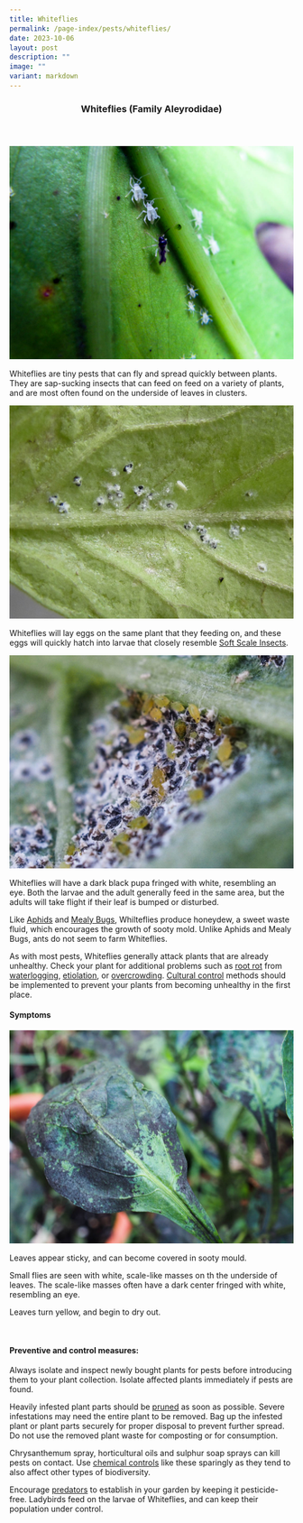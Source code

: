 ```yaml
---
title: Whiteflies
permalink: /page-index/pests/whiteflies/
date: 2023-10-06
layout: post
description: ""
image: ""
variant: markdown
---
```

<section>
<header>
	<h3>Whiteflies (Family Aleyrodidae)</h3>
</header>
</section>

<section>
<img title="Whiteflies on the underside of a leaf. Photo by Victoria Lim." src="/images/Biodiversity/white%20flies%20(4)victorialim.jpg">
	<p>Whiteflies are tiny pests that can fly and spread quickly between plants. They are sap-sucking insects that can feed on feed on a variety of plants, and are most often found on the underside of leaves in clusters.</p>
	<img title="Whitefly adult surrounded by egg and pupae clusters. Photo by Victoria Lim." src="/images/Biodiversity/white%20flies%20and%20eggs%20on%20tomato%20plant%20(2)victorialim.jpg">
	<p>Whiteflies will lay eggs on the same plant that they feeding on, and these eggs will quickly hatch into larvae that closely resemble <a href="/page-index/pests/scale-insects/">Soft Scale Insects</a>.</p>
	<img title="Whitefly pupae clustered with aphids along a leaf vein. Photo by Jacqueline Chua." src="/images/Biodiversity/aphids_jacchua%20(2).jpg">
<p> Whiteflies will have a dark black pupa fringed with white, resembling an eye. Both the larvae and the adult generally feed in the same area, but the adults will take flight if their leaf is bumped or disturbed.</p>
	<p></p><p>Like <a href="/page-index/pests/aphids/">Aphids</a> and <a href="/page-index/pests/mealy-bugs/">Mealy Bugs</a>, Whilteflies produce honeydew, a sweet waste fluid, which encourages the growth of sooty mold. Unlike Aphids and Mealy Bugs, ants do not seem to farm Whiteflies.</p>
	<p> As with most pests, Whiteflies generally attack plants that are already unhealthy. Check your plant for additional problems such as <a href="/page-index/plant-problems/root-rot/">root rot</a> from <a href="/page-index/plant-problems/waterlogging/">waterlogging</a>, <a href="/page-index/plant-problems/etiolation/">etiolation</a>, or <a href="/page-index/horticulture-techniques/plant-spacing/">overcrowding</a>.  <a href="/page-index/horticulture-techniques/pest-control/#cultural_control"> Cultural control</a> methods should be implemented to prevent your plants from becoming unhealthy in the first place. </p>
	<section>
	<h4>Symptoms</h4>
	<img title="Sooty mould on a leaf. Photo by Jacqueline Chua." src="/images/Plant%20problems/SootyMold_JacChua.jpg">
			<p>Leaves appear sticky, and can become covered in sooty mould.</p>
		<p>Small flies are seen with white, scale-like masses on th the underside of leaves. The scale-like masses often have a dark center fringed with white, resembling an eye.</p>
		<p>Leaves turn yellow, and begin to dry out.</p>
	<br>
</section>
	
<section>
	<h4>Preventive and control measures:</h4>
	<p>Always isolate and inspect newly bought plants for pests before introducing them to your plant collection. Isolate affected plants immediately if pests are found.</p>
	<p>Heavily infested plant parts should be <a href="/page-index/horticulture-techniques/pruning/">pruned</a> as soon as possible. Severe infestations may need the entire plant to be removed. Bag up the infested plant or plant parts securely for proper disposal to prevent further spread. Do not use the removed plant waste for composting or for consumption.</p>
	<p>Chrysanthemum spray, horticultural oils and sulphur soap sprays can kill  pests on contact. Use <a href="/page-index/horticulture-techniques/pest-control/#chemical_control">chemical controls</a> like these sparingly as they tend to also affect other types of biodiversity.</p>
	<p>Encourage <a href="/page-index/biodiversity/predators/">predators</a> to establish in your garden by keeping it pesticide-free. Ladybirds feed on the larvae of Whiteflies, and can keep their population under control.</p>  
	<br>
</section></section>